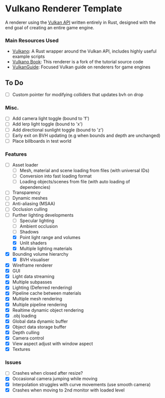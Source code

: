 # Vulkano Renderer Template
A renderer using the [Vulkan API](https://www.khronos.org/vulkan/) written entirely in Rust, designed with the end goal of creating an entire game engine. 
### Main Resources Used
- [Vulkano](https://github.com/vulkano-rs/vulkano): A Rust wrapper around the Vulkan API, includes highly useful example scripts
- [Vulkano Book](https://github.com/vulkano-rs/vulkano-book/): This renderer is a fork of the tutorial source code
- [VulkanGuide](https://vkguide.dev/): Focused Vulkan guide on renderers for game engines

## To Do
- [ ] Custom pointer for modifying colliders that updates bvh on drop

### Misc.
- [ ] Add camera light toggle (bound to 'f')
- [ ] Add lerp light toggle (bound to 'x')
- [ ] Add directional sunlight toggle (bound to 'z')
- [ ] Early exit on BVH updating (e.g when bounds and depth are unchanged)
- [ ] Place billboards in test world

### Features
- [ ] Asset loader
	- [ ] Mesh, material and scene loading from files (with universal IDs)
	- [ ] Conversion into fast loading format
	- [ ] Loading objects/scenes from file (with auto loading of dependencies)
- [ ] Transparency
- [ ] Dynamic meshes
- [ ] Anti-aliasing (MSAA)
- [ ] Occlusion culling
- [ ] Further lighting developments
	- [ ] Specular lighting
	- [ ] Ambient occlusion
	- [ ] Shadows
	- [x] Point light range and volumes
	- [x] Unlit shaders
	- [x] Multiple lighting materials
- [x] Bounding volume hierarchy
	- [x] BVH visualiser
- [x] Wireframe renderer
- [x] GUI
- [x] Light data streaming
- [x] Multiple subpasses
- [x] Lighting (Deferred rendering)
- [x] Pipeline cache between materials
- [x] Multiple mesh rendering
- [x] Multiple pipeline rendering
- [x] Realtime dynamic object rendering
- [x] .obj loading
- [x] Global data dynamic buffer
- [x] Object data storage buffer
- [x] Depth culling
- [x] Camera control
- [x] View aspect adjust with window aspect
- [x] Textures

### Issues
- [ ] Crashes when closed after resize?
- [x] Occasional camera jumping while moving
- [x] Interpolation struggles with curve movements (use smooth camera)
- [x] Crashes when moving to 2nd monitor with loaded level
